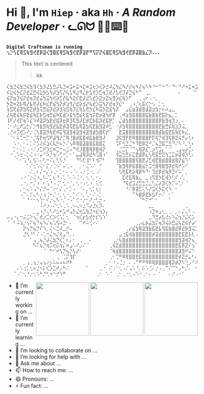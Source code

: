 # Hi 👋, I'm `Hiep` · aka `Hh` · *A Random Developer* · ᓚᘏᗢ 🧑‍💻⌨️💽

**`Digital Craftsman is running ⢢⡑⢣⣏⢿⣫⢷⣻⢞⣟⡿⣽⢎⣻⣿⣏⢿⣫⢷⣻⢞⣟⡿⣽⡟⠛⢫⡝⡝⢮⣿⣏⢿⣫⢷⣻⢞⣟⡿⣽⣿⣷⣌⡹...`**

> This text is centered
> > kk

<p align="center">

</p>


```python
⢎⣳⣙⢮⣳⣙⢮⣳⢹⢎⣳⡹⣜⣣⣛⡬⢧⣙⠶⣩⠖⣭⠲⣍⠶⣩⢖⡱⢎⡵⣚⠼⣌⢳⣌⠳⡜⡜⢦⠳⡜⢦⠣⠳⠘⠒⠉⠒⠉⠂⠙⠂⠙⠜⠲⣍⠶⣩⠞⣬⠳⣍⢮⣱⢣⡝⣬⢣⢏⠶⣩⠖⡭⢎⡵⢪⡕⣎⠶⡱⢎⠶⡱⢎⠶⡱⢎⠶⡱⢎⡲⡱⢎⡲⣑⠎⣔⠢⡜⣜
⠮⣕⢮⡳⣎⡝⣞⣬⣛⢮⣕⡳⣣⢳⡼⣱⢫⡜⢧⣣⠻⣔⠻⣌⡗⣣⢞⡱⣋⢶⡩⣞⡜⣣⢞⡹⡼⣙⢮⠓⠉⠀⢀⡀⠀⠀⠀⠀⠀⠀⠀⠀⠄⠀⠀⠀⠈⠁⠻⢬⡳⣭⢖⣣⠗⣮⡕⣫⢎⠷⣡⢟⣱⢫⣜⠳⣜⢎⡳⣙⢎⡳⣙⢎⡳⣙⢎⡳⢍⢮⡑⢧⢣⡕⢎⡜⢢⠣⡜⣬
⢮⡝⣶⡹⢮⡝⣞⢶⡹⣞⣬⢳⣭⢳⢞⡵⣋⡞⣧⠳⣝⡎⣟⡼⣜⢣⣞⡱⣝⡲⣝⢦⣻⡱⣎⢷⡱⠋⠀⠀⢀⢠⠖⠠⠐⡀⠀⠀⠀⠀⠀⠀⠀⠀⠀⠀⠀⠀⠀⠀⠁⠳⣎⢧⣛⢦⣝⣣⢏⣏⠷⣎⢧⡳⢎⡿⡸⣎⢵⣋⠮⡵⢭⢎⡵⣍⢮⡱⣋⠶⣙⠮⡱⢎⡳⢜⢣⠓⡼⣌
⡳⣝⠶⣝⡧⢿⡜⣧⢟⡼⣎⠷⣎⡟⣮⢳⡝⡾⣱⢻⡜⣞⡵⣺⡜⢧⣞⡱⣭⢳⡝⣞⢶⡹⣎⠃⠀⢀⠰⡈⢆⣯⢎⡑⢢⠀⡁⢂⠀⠀⠀⠀⠀⠀⠀⠀⠀⠀⠀⠀⠀⠀⠈⠣⣟⢮⢞⡼⣫⢎⡿⣜⢧⡻⣝⢶⡹⢞⡮⣜⡳⣝⣚⢮⠶⡭⣖⣣⡝⢮⡱⢫⣕⢫⡜⣭⢲⡙⢴⢣
⢵⣫⢟⣮⡽⣳⢯⣝⡾⣳⢭⣛⣮⡽⣞⡽⣺⢵⣫⢷⡹⣎⢷⣣⢟⡳⣎⠷⣭⡳⣝⣮⢳⡽⠀⠀⣠⣎⣶⣽⣾⣿⣾⣽⣲⣳⡒⠦⠴⣠⣀⠀⠀⠀⠀⠀⠀⠀⠀⠀⠀⠀⠀⠀⠘⢯⡞⣵⢫⡞⣵⢫⣞⡵⣫⢞⡽⣣⢟⡼⣳⢮⡝⣮⢻⡵⡺⣴⢋⡾⣱⢏⡼⣣⢞⢦⢣⡝⣊⢷
⣜⢧⣟⣮⢷⡯⣟⣮⢷⣏⡷⣫⢶⣛⣮⠷⣏⣾⡱⣯⢳⣛⣮⢗⣯⢳⡭⣟⡶⣽⢳⡞⡿⠀⢀⠾⣵⣻⣯⣿⣿⣿⣯⣷⣿⣷⣟⣯⡗⣦⡀⡁⠀⠀⠀⠀⠀⠀⠀⠀⠀⠀⠀⠀⠀⠈⡿⣜⢷⣛⣮⢟⣼⡳⡽⢮⣳⢟⡮⢷⣝⡮⣝⣮⢳⣝⡳⣵⢫⡞⡵⣎⢷⡹⡞⣎⡳⡜⣥⣛
⢸⠏⡜⢞⡏⢶⠡⣎⠱⠾⣽⡽⣳⣟⣞⣯⡽⣖⡿⣹⢯⣻⡼⣏⡾⣏⡷⣯⡽⣞⣯⡟⡁⠀⣌⣾⣳⣿⣿⣿⣿⣿⣿⣿⣿⣿⡿⣷⣻⢶⡹⡰⡀⠄⠀⠀⠀⠀⠀⠀⠀⠀⠀⠀⠀⠀⠸⣻⢞⡹⡞⢯⣖⢻⡽⣏⡷⣯⣛⣯⢾⣹⡳⣞⢯⡞⣵⣫⢷⣹⢽⡺⣭⢗⣻⡜⣧⠝⣦⢻
⢈⠂⠜⣂⠞⣡⡓⡌⡑⢻⣷⣻⢷⣻⣞⣧⣟⡾⣽⢯⣟⣧⢿⣽⣳⢯⣟⣷⣻⣽⠾⣃⠀⠐⡼⣳⢿⣿⣿⣿⣿⣿⣿⣿⣿⣿⣟⣷⣛⡮⢷⣱⡹⢬⡀⠀⠀⠀⠀⠀⠀⠀⠀⠀⠀⠀⠀⢣⢫⠼⣝⣳⢎⠣⣽⢯⡷⣯⣟⡾⣽⡳⣟⡽⣾⡹⣧⣻⢮⡽⣞⡵⢯⣞⢧⣻⢼⡙⣖⣻
⢀⡘⠴⡩⢞⡡⠜⡐⢈⢣⣿⣽⡻⢷⣟⠾⣭⢻⣽⣻⢾⣽⣻⢾⣽⣻⣾⣳⣿⢏⡞⠁⠀⠀⣟⣭⣿⣿⣿⣿⣿⣿⣿⣿⣿⣿⣾⣷⣯⣟⣯⢷⣏⠷⣌⡀⠀⠀⠀⠀⠀⠀⠀⠀⠀⠀⠀⠈⣇⠛⡬⢳⠈⠆⣽⣯⢟⡷⢯⣟⣷⣻⣽⣻⢶⣻⣳⢯⣟⡾⣝⣾⣛⣮⢿⣜⣧⠻⣜⣳
⠀⠈⠂⠥⢉⠒⡉⠐⡈⢯⡟⢶⢫⠟⣼⢻⡜⡉⢿⢘⣿⡾⣯⣿⢾⣯⣷⣿⣻⠼⠀⠀⠀⣸⢯⣻⡟⣟⠿⣿⣿⣿⣿⡟⡏⢯⡙⢾⣹⢯⡿⣝⢮⡛⡤⢃⠆⠀⠀⠀⠀⠀⠀⠀⠀⠀⠀⠀⠦⡙⢔⠣⠜⡀⠞⡬⢻⡍⣻⣽⢾⣳⣯⢷⣯⢷⣯⣟⡾⣽⡽⣶⣻⣞⣯⢾⣜⡻⣜⣻
⠀⠀⠡⠐⡀⠂⠄⡁⠌⡡⢜⠮⣱⢎⢧⡓⠦⡑⠌⢢⠿⢿⣿⣽⣿⣿⣯⣿⣿⣍⠀⠀⠀⢩⠏⢓⣙⣈⠓⠹⣟⡿⣝⠚⡈⢦⣙⣯⣉⣓⠙⠌⠣⠘⡀⢃⠆⠀⠀⠀⠀⠀⠀⠀⠀⠀⠀⠀⢂⢁⠊⡱⢌⡒⣍⠲⡁⢆⠹⡜⢿⡒⣿⠟⢾⣟⡾⣽⣻⢷⣻⣗⡿⣾⡽⣞⣧⢻⡜⣿
⠀⠀⡁⠂⠄⡁⠠⠐⠌⡰⣉⠞⡱⣊⠶⣉⠒⠤⣈⠤⠙⢞⡸⣿⣿⢿⡿⣿⢾⡝⠀⠀⠀⢀⡈⣉⡍⠈⠉⢢⢿⡽⣎⢁⡰⢋⣩⡄⠁⠈⠀⢀⣠⢤⡴⣉⠄⠀⠀⠀⠀⠀⠀⠀⠀⠀⠀⠀⢀⠊⡐⢀⠢⠘⡄⢣⠑⣌⡳⡝⣮⡱⣉⠞⣸⣿⢿⣽⢯⣟⡷⣯⣟⣷⣻⡽⣞⢧⡻⣽
⠀⠐⢀⠡⢒⠠⡁⢌⠰⠐⡤⠊⠵⡘⢲⠡⢋⠒⡁⠂⠁⣤⣼⢿⡽⣞⠳⢩⣿⠰⠁⠀⠀⢺⣭⣓⣛⡮⣍⣟⣾⡿⣆⢣⢟⣯⣛⣝⢳⣉⣍⡶⣽⢾⡱⢃⠄⠀⠀⠀⠀⠀⠀⠀⠀⠀⠀⠀⢄⠢⠑⡌⠰⡱⡘⢦⡙⢶⡙⢧⡓⢧⢃⠚⠰⣿⡿⣯⣟⣯⢿⣽⣟⡾⣳⠻⣽⢺⡝⣿
⠀⠀⠀⠁⠂⢡⠘⡄⢣⠡⠄⢃⠒⠌⡄⢃⠣⡘⠀⠀⠀⠙⠣⢏⢸⠃⠇⢺⠍⠃⠀⠀⠀⢹⣿⣿⣿⣿⣿⢯⣿⣟⡬⣋⢾⣟⣿⣾⣿⣿⣾⢿⡝⣮⠱⠁⠀⠀⠀⠀⠀⠀⠀⠀⠀⠀⠀⠀⠀⠠⢁⠠⠁⢄⠉⠦⡙⠦⡙⢦⡙⢆⠎⡌⢀⠻⡙⣳⡻⣞⡿⣽⢾⡝⣧⢋⡄⢫⠜⣿
⠀⠀⠀⠀⠀⠀⠁⠌⢂⠡⢌⠂⡍⡐⢈⠢⠁⠤⢁⠠⠀⠀⡀⠂⢌⠡⠌⠀⠊⠀⠀⠀⠀⠈⣷⣻⢿⡿⣯⣿⣿⣮⡓⣩⢚⣿⢿⣿⣻⡽⣞⢯⠞⡡⠊⠀⠀⠀⠀⠀⠀⠀⠀⠀⠀⠀⠀⠀⠀⠁⠀⡀⢈⠠⢈⡔⣡⠣⡝⢦⡙⢮⡘⡄⢃⠤⢁⠹⡱⢫⠝⣮⢳⡹⡜⢣⠘⠠⢙⡜
⠀⠀⠀⠀⠀⠀⠀⠌⡀⠆⡌⠒⡌⠰⢀⠂⡁⠂⠄⠠⠈⠄⠠⡐⢈⠐⡀⠠⠁⠀⠀⠀⠀⠀⢣⢟⣯⢟⡵⢿⡿⠳⠙⠂⢹⣞⡿⣞⢷⡻⣙⠎⠥⠁⡀⠀⠀⠀⠀⠀⠀⠀⠀⠀⠀⠀⠀⠀⠈⠄⠁⠄⡠⢁⢊⡐⣡⠙⣌⢣⡙⣆⢓⡜⡄⢎⡐⠤⡐⣡⠛⡴⢋⡳⣉⠇⡊⠑⢂⡝
⠀⠀⠀⠀⠠⠐⠈⡐⢌⠰⣀⠣⠌⡁⢆⠘⠠⢁⠈⠄⠡⢈⠐⡀⢂⠐⡀⠂⠄⠀⠀⠀⠀⠀⠀⣏⢞⣯⢿⣷⣄⠀⣀⢰⢫⣟⡳⣏⢾⡱⢃⠎⠠⢁⠀⠀⠀⠀⠀⠀⠀⠀⠀⠀⠀⠀⠀⠀⠀⠀⠀⠀⠀⠀⠀⡐⢀⠉⠌⠣⡙⣌⠳⡜⡜⢮⠜⡳⢙⢢⠋⡜⢩⠑⠡⠊⠁⢉⠂⠄
⠀⠀⠀⠀⢀⠐⡀⠒⡈⠰⠀⠆⢡⠘⠠⢈⠁⢂⠐⠈⡀⢂⠐⠠⢂⠰⠀⢅⢊⠀⠀⠀⠀⠀⠀⠘⢯⣞⣩⣜⣋⣓⣈⣀⢃⣌⡴⣹⢎⡳⡉⠤⢁⠂⠈⠀⠀⠀⠀⠀⠀⠀⠀⠀⠀⠀⠀⠀⠀⠀⠀⠀⠠⠀⢂⠀⠂⠌⡐⢀⠀⠠⠁⢈⠀⡀⠈⢁⠈⡀⢁⠈⡀⠌⠀⠀⠀⠀⠀⠀
⠀⠀⠀⠀⡀⠂⢄⠡⢠⠑⡌⡘⠤⠈⠔⠂⡌⢀⠂⡁⠠⠀⠈⠄⡀⢂⡁⢆⡂⠀⠀⠀⠀⠀⠀⠀⠘⠌⡿⣽⣋⢅⠣⡜⣩⢎⡳⣍⢎⠱⠀⠂⠀⠀⠀⠀⠀⠀⠀⠀⠀⠀⠀⠀⠀⠀⠀⠀⠀⠀⢀⠐⠠⠁⠂⠌⡐⠠⠐⡠⠌⠐⡈⠄⠠⣀⠱⠂⠆⢀⠀⡀⠄⠀⠀⠀⠀⠀⠀⠀
⠀⠀⠀⠀⠠⠉⠄⡊⢄⠣⡐⢰⢈⠒⡈⠐⡀⢂⠐⡀⠁⠌⠐⡀⢁⠂⠌⠠⡁⠀⠀⠀⠀⠀⠀⠀⠀⠀⠉⠳⣿⡿⣟⡷⣣⠏⡒⠌⠀⠂⠁⠀⠀⠀⠀⠀⠀⠀⠀⠀⠀⠀⠀⠀⠀⠀⠀⠀⠀⠀⠀⠀⠀⠐⠀⠂⠔⡁⠣⡐⣌⠡⢂⠌⠐⠀⠁⡀⠂⠄⡀⠀⠄⠂⠀⠀⠀⠀⠀⠀
⠀⠀⠀⠀⠀⠁⠘⠐⠂⠢⢑⠂⠎⡐⢄⠣⠐⡈⠐⠠⠁⢊⠐⡐⠂⠜⡐⢃⡒⠠⠀⠀⠀⠀⠀⠀⠀⠀⠀⠀⠈⠓⠍⠚⠁⠂⠀⠀⠀⠁⠀⠀⠀⠀⠀⠀⠀⠀⠀⠀⠀⠀⠀⠀⠀⠀⠀⠀⠀⠀⠀⠄⠡⢈⢢⣡⢒⡌⡖⣁⠢⣁⠆⡌⡠⢁⠂⠄⠉⠀⠀⡐⠀⠀⢀⠀⠀⠀⠀⠀
⠀⠀⠀⠀⠀⠀⠀⠀⠀⠀⠨⠜⡰⠠⠌⢂⠡⢀⠡⢀⠢⢄⠢⣐⠩⡔⣘⢆⡹⠄⠀⠀⠀⠀⠀⠀⠀⠀⠀⠀⠀⠀⠀⣀⡀⠀⠀⠀⠀⠀⠀⠀⠀⠀⢀⠀⠀⠀⠀⠀⠀⠀⠀⠀⠀⠀⠀⠀⠀⠀⠠⠈⠐⠠⠀⠌⡉⠜⠒⠩⢒⡉⠖⡨⠁⠄⠠⠀⠀⡀⠄⠀⠠⠐⠀⠀⠀⠀⠀⠀
⠀⠀⠀⠀⠀⠀⠀⠀⡀⣀⠰⡘⢄⠣⠜⣂⠖⣡⠚⢤⡓⣌⢖⣡⢳⣘⠲⣎⢲⡱⡄⠀⠀⠀⠀⠀⠀⠀⠀⠀⠀⠀⠀⠰⣙⠶⣠⢂⡀⢀⠀⡀⠄⡌⢄⠃⠠⠀⠀⠀⠀⠀⠀⠀⠀⠀⠀⠀⠀⠀⠀⠂⠜⢠⠑⢂⠐⠨⢆⡑⠢⢐⠰⠠⣉⠰⣁⢂⠁⡀⠠⠀⠀⠄⠀⠀⠀⠀⠀⠀
⠤⢠⠐⡄⠒⡬⣈⠕⢢⡁⢞⡰⣉⢎⡱⢊⢡⡁⢂⠀⠈⢲⢎⡖⣣⢞⡓⡎⢣⠱⠁⠀⠀⠀⠀⠀⠀⠀⠀⠀⠀⠀⠀⣀⠹⣛⡴⣣⢜⡢⠱⣌⢲⡘⣌⢎⡡⠀⠀⠀⠀⠀⠀⠀⠀⠀⠀⠀⠀⠀⠀⠀⠀⠀⠉⠐⠌⠀⠆⢬⠑⠌⠢⡑⠤⢣⢜⠂⡐⠀⠄⢈⠐⠀⡀⠄⠀⠀⠀⠀
⠈⠀⠃⠬⢱⡐⢢⠍⢦⠙⢦⠱⡌⢦⢡⢫⠴⣙⠂⠄⠀⠀⠉⠞⠥⢊⠔⠌⠀⠀⠀⠀⠀⠀⠀⠀⠀⠀⠀⢀⡠⣆⡷⣬⣳⡍⢶⡹⢮⡵⣛⣬⢧⣝⢮⡞⡴⠁⠀⠀⠀⠀⠀⠀⠀⠀⠀⠀⠀⠀⠀⠀⠀⠀⠀⠁⠈⠀⠘⢂⠍⡒⡰⢉⣋⢓⡊⠅⡐⡌⠂⠄⢀⠂⠀⠄⠂⠀⡐⠀
⠀⠀⠀⠀⠀⡝⢢⡙⢦⡙⠎⠱⡀⢌⠢⣉⠼⣀⡚⠤⠀⠀⠀⠀⠀⠀⠀⠀⠀⠀⠀⠀⠀⠀⠀⠀⢀⡔⣮⣳⢿⣽⣻⣷⣯⣟⣧⢻⣯⣷⣿⣞⡿⣞⡷⣻⢬⡁⠀⠀⠀⠀⠀⠀⠀⠀⠀⠀⠀⠀⠀⠀⠀⠀⠀⠀⠆⡤⢰⣞⡾⣵⣻⢟⣼⢫⡙⢆⡱⢠⡑⡠⢂⠌⡐⢠⠀⠤⡑⠂
⠀⠀⠀⠀⠀⣘⢣⠘⠃⠌⠠⢁⠒⣌⠲⡌⢞⣠⠙⡀⠄⠀⠀⠀⠀⠀⠀⠀⠀⠀⠀⠀⠀⠀⣠⢐⣯⢾⣷⣿⣿⣿⣿⣿⡾⣽⣾⣿⣿⣿⣿⣿⣟⣯⣟⡧⢇⠠⠀⠀⡀⠀⠀⠀⠀⠀⠀⠀⠀⠀⠀⠀⠀⠀⠀⠀⠀⠀⠈⠡⠐⠠⠉⠾⣍⡳⣙⢎⡳⢣⡝⣲⡉⠖⡐⢂⡉⢦⡑⣈
⠀⠀⠀⠀⠀⠀⠀⠁⢠⢀⢦⡘⡼⢌⣳⡙⢎⡁⠆⡄⠂⠀⢀⠀⠀⠄⠀⠀⠀⠀⠀⠀⢀⡐⢧⣿⣾⣿⣿⣿⣿⣿⣿⣿⣿⣿⣿⣿⣿⣿⣿⣿⣻⣽⢾⡝⢦⠀⠀⠀⠀⠀⠀⠀⠀⠀⠀⠀⠀⠀⠀⠀⠀⠀⠀⠀⠀⠀⠀⠀⠁⠂⠁⠈⠉⢳⣍⣫⣝⣣⢝⡢⢍⡠⣑⠢⣜⢢⠁⡆
⠀⠀⠀⠀⠀⠀⠀⠀⠣⠍⢦⡙⢶⡩⢖⡭⢲⡌⠶⣠⠡⠜⡠⠌⠈⠀⠀⠀⠀⠀⠀⢀⢮⣝⣾⣿⣿⣿⣿⣿⣿⣿⣿⣿⣿⣿⣿⣿⣿⣿⣿⣟⣯⡿⣝⠎⢢⠁⠀⠀⠀⠀⠀⠀⢀⡀⠤⡐⢂⠚⣈⠁⠉⠀⠀⠀⠀⠀⠀⠀⠀⠀⠀⠀⠀⠀⠌⡳⠩⢌⠙⡳⣌⠦⣍⠳⣌⢧⡘⡴
⠀⠀⠀⠀⠀⠀⠀⠀⠀⠀⠀⠈⠀⠓⠊⠖⢣⡙⢦⡑⢣⡜⠂⠀⠀⠀⠀⠀⠀⠀⠀⠈⢷⣾⣿⣿⣿⣿⣿⣿⣟⣿⣿⣿⣿⣿⣿⣿⣿⣿⣿⣿⣽⣻⠞⡬⠑⠀⠀⠀⡀⠤⠒⣌⠥⡜⠆⠓⠉⠈⠀⠀⠀⠀⠀⠀⠀⠀⠀⠀⠀⠀⠀⠀⠀⠀⠀⠀⠁⠀⠈⠱⣉⢞⣉⡛⣌⠣⡜⡱
⠀⠀⠀⠀⠀⠀⠀⠀⠀⠀⠀⠀⠀⠀⠀⢀⠀⢈⡍⢹⡏⠀⠀⠀⠀⠀⠀⠀⠀⠀⠀⢀⠂⢉⠛⠿⢿⣿⣿⣟⣯⣿⣿⣿⣿⣿⣿⣿⣿⣿⣿⣟⡾⣝⡚⣄⠃⠄⣠⠱⡘⠖⠋⠈⠀⠀⠀⠀⠀⠀⠀⠀⠀⠀⠀⠀⠀⠀⠀⠀⠀⠀⠀⠀⠀⠀⠀⠀⠀⠀⠀⠀⠀⠈⠁⠛⠬⣟⢼⡱
⠀⠀⠀⠀⠀⡀⢠⢀⢢⡐⢤⢢⠔⡢⠥⠦⠴⠦⠞⠗⠀⠀⠀⠀⠀⠀⠀⠀⠀⠀⡀⠂⠐⠠⢈⡐⠀⠄⠠⠉⠛⠛⠻⠿⢿⡿⣿⣿⣿⢿⡽⡾⡝⠣⢑⡠⠊⠜⠀⠁⠀⠀⠀⠀⠀⠀⠀⠀⠀⠀⠀⠀⠀⠀⠀⠀⠀⠀⠀⠀⠀⠀⠀⠀⠀⠀⠀⠀⠀⠠⠀⠀⠀⠀⠀⠀⠀⠀⠉⡷
⠀⠀⠀⠄⠡⢐⡁⢂⠦⣘⠢⡅⢎⡱⣉⠞⡠⠓⠌⠀⠀⠀⠀⠀⠁⠀⠀⠀⢀⠐⠀⠌⠠⠁⢂⠠⠌⢠⠡⠘⡀⠥⠡⢈⠄⡐⠠⢀⠉⠌⠉⠑⡠⠓⡈⠄⠀⠂⠀⠀⠀⠀⠀⠀⠀⠀⠀⣄⠒⡈⠄⠀⠀⠀⠀⠀⠀⠀⠀⠀⠀⠀⠀⠀⠀⠀⠀⠀⠀⠰⢀⠡⢀⠡⠀⠀⠀⠀⠀⣹
⠀⠀⠈⠠⠁⢂⠘⡐⢂⠡⠓⡘⢃⠲⠑⡚⠱⠛⠀⠀⠀⠀⠀⠀⠀⠀⠀⢀⠂⠀⠡⠈⠀⢀⠂⢀⠐⢂⠠⠡⠐⢀⠂⠄⠠⠀⠁⠀⠀⠄⡘⠠⠐⠁⠀⠀⠀⠀⠀⠀⠀⠀⠀⠀⠀⡀⠣⠀⠁⠀⠀⠀⠀⠀⢀⠀⠀⠀⠀⠀⠀⠀⠀⠀⠀⠀⠀⠀⠀⠀⠀⠀⠀⠀⠀⠀⠀⠀⠀⠁⠀⠀⠀⠀⠀
```

<img align="right" width="140" height="140" src="https://media1.giphy.com/media/v1.Y2lkPTc5MGI3NjExNnh1azB3eG9hYmdjMzk1NGVkMmQ4MDc5ZzNtZTR4ZjhzN2VvanNnbiZlcD12MV9pbnRlcm5hbF9naWZfYnlfaWQmY3Q9cw/wJBYx2Yh84XS4sTzmz/giphy.webp?raw=true">
<img align="right" width="140" height="140" src="https://media3.giphy.com/media/v1.Y2lkPTc5MGI3NjExanlmbGZkdWRnYmcxcmwyMzdyZjRnOWQyZjJuY2R6MGVka3FnbzlwaCZlcD12MV9pbnRlcm5hbF9naWZfYnlfaWQmY3Q9cw/RgutegYIHk2Nhxj4m5/giphy.webp?raw=true">
<img align="right" width="140" height="140" src="https://media0.giphy.com/media/v1.Y2lkPTc5MGI3NjExMTBiaTY1NWU5MmJhdHg2ZHk5dGVsa2I4YTl6eDBqd2h2ZzIwbGZjdSZlcD12MV9pbnRlcm5hbF9naWZfYnlfaWQmY3Q9cw/jrdgDVFrcgJpNlonWO/giphy.webp?raw=true">


- 🔭 I’m currently working on ...
- 🌱 I’m currently learning ...
- 👯 I’m looking to collaborate on ...
- 🤔 I’m looking for help with ...
- 💬 Ask me about ...
- 📫 How to reach me: ...
- 😄 Pronouns: ...
- ⚡ Fun fact: ...
